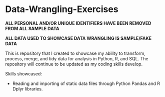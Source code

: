 # Data-Wrangling-Exercises

**ALL PERSONAL AND/OR UNIQUE IDENTIFIERS HAVE BEEN REMOVED FROM ALL SAMPLE DATA** 

**ALL DATA USED TO SHOWCASE DATA WRANGLING IS SAMPLE/FAKE DATA** 


This is repository that I created to showcase my ability to transform, process, merge, and tidy data for analysis in Python, R, and SQL. The repository will continue to be updated as my coding skills develop.

Skills showcased:
- Reading and importing of static data files through Python Pandas and R Dplyr libraries. 
